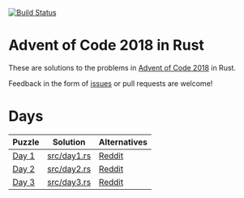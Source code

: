 [![Build Status](https://travis-ci.org/fornwall/advent-of-code-2018-rs.svg?branch=master)](https://travis-ci.org/fornwall/advent-of-code-2018-rs)

# Advent of Code 2018 in Rust
These are solutions to the problems in [Advent of Code 2018](https://adventofcode.com/2018) in Rust.

Feedback in the form of [issues](https://github.com/fornwall/advent-of-code-2018-rs/issues/new) or pull requests are welcome!

# Days
| Puzzle                                         | Solution                     | Alternatives |
| ---------------------------------------------- | ---------------------------- | ------------ |
| [Day 1](https://adventofcode.com/2018/day/1)   | [src/day1.rs](src/day1.rs)   | [Reddit](https://www.reddit.com/r/adventofcode/comments/a20646/2018_day_1_solutions/)
| [Day 2](https://adventofcode.com/2018/day/2)   | [src/day2.rs](src/day2.rs)   | [Reddit](https://www.reddit.com/r/adventofcode/comments/a2aimr/2018_day_2_solutions/)
| [Day 3](https://adventofcode.com/2018/day/3)   | [src/day3.rs](src/day3.rs)   | [Reddit](https://www.reddit.com/r/adventofcode/comments/a2aimr/2018_day_3_solutions/)

